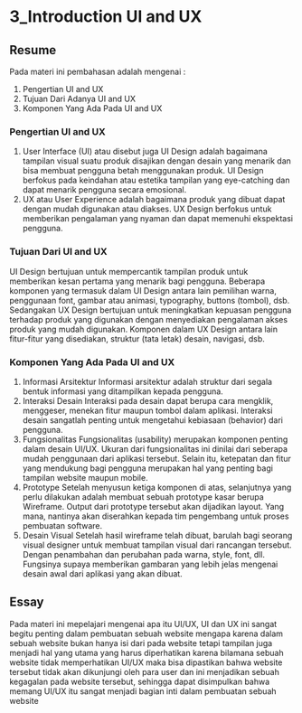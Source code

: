 # 3_Introduction UI and UX

## Resume
Pada materi ini pembahasan adalah mengenai :

1. Pengertian UI and UX
2. Tujuan Dari Adanya UI and UX
3. Komponen Yang Ada Pada UI and UX

### Pengertian UI and UX
1. User Interface (UI) atau disebut juga UI Design adalah bagaimana tampilan visual suatu produk disajikan dengan desain yang menarik dan bisa membuat pengguna betah menggunakan produk. UI Design berfokus pada keindahan atau estetika tampilan yang eye-catching dan dapat menarik pengguna secara emosional.
2. UX atau User Experience adalah bagaimana produk yang dibuat dapat dengan mudah digunakan atau diakses. UX Design berfokus untuk memberikan pengalaman yang nyaman dan dapat memenuhi ekspektasi pengguna.

### Tujuan Dari UI and UX
UI Design bertujuan untuk mempercantik tampilan produk untuk memberikan kesan pertama yang menarik bagi pengguna. Beberapa komponen yang termasuk dalam UI Design antara lain pemilihan warna, penggunaan font, gambar atau animasi, typography, buttons (tombol), dsb.
Sedangakan UX Design bertujuan untuk meningkatkan kepuasan pengguna terhadap produk yang digunakan dengan menyediakan pengalaman akses produk yang mudah digunakan. Komponen dalam UX Design antara lain fitur-fitur yang disediakan, struktur (tata letak) desain, navigasi, dsb. 

### Komponen Yang Ada Pada UI and UX
1. Informasi Arsitektur
Informasi arsitektur adalah struktur dari segala bentuk informasi yang ditampilkan kepada pengguna.
2. Interaksi Desain
Interaksi pada desain dapat berupa cara mengklik, menggeser, menekan fitur maupun tombol dalam aplikasi. Interaksi desain sangatlah penting untuk mengetahui kebiasaan (behavior) dari pengguna.
3. Fungsionalitas
Fungsionalitas (usability) merupakan komponen penting dalam desain UI/UX. Ukuran dari fungsionalitas ini dinilai dari seberapa mudah penggunaan dari aplikasi tersebut. Selain itu, ketepatan dan fitur yang mendukung bagi pengguna merupakan hal yang penting bagi tampilan website maupun mobile.
4. Prototype
Setelah menyusun ketiga komponen di atas, selanjutnya yang perlu dilakukan adalah membuat sebuah prototype kasar berupa Wireframe. Output dari prototype tersebut akan dijadikan layout. Yang mana, nantinya akan diserahkan kepada tim pengembang untuk proses pembuatan software.
5. Desain Visual
Setelah hasil wireframe telah dibuat, barulah bagi seorang visual designer untuk membuat tampilan visual dari rancangan tersebut. Dengan penambahan dan perubahan pada warna, style, font, dll. Fungsinya supaya memberikan gambaran yang lebih jelas mengenai desain awal dari aplikasi yang akan dibuat.

## Essay
Pada materi ini mepelajari mengenai apa itu UI/UX, UI dan UX ini sangat begitu penting dalam pembuatan sebuah website mengapa karena dalam sebuah website bukan hanya isi dari pada website tetapi tampilan juga menjadi hal yang utama yang harus diperhatikan karena bilamana sebuah website tidak memperhatikan UI/UX maka bisa dipastikan bahwa website tersebut tidak akan dikunjungi oleh para user dan ini menjadikan sebuah kegagalan pada website tersebut, sehingga dapat disimpulkan bahwa memang UI/UX itu sangat menjadi bagian inti dalam pembuatan sebuah website